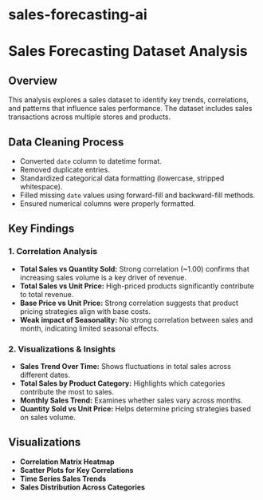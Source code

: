 # sales-forecasting-ai
# Sales Forecasting Dataset Analysis

## Overview
This analysis explores a sales dataset to identify key trends, correlations, and patterns that influence sales performance. The dataset includes sales transactions across multiple stores and products.

## Data Cleaning Process
- Converted `date` column to datetime format.
- Removed duplicate entries.
- Standardized categorical data formatting (lowercase, stripped whitespace).
- Filled missing `date` values using forward-fill and backward-fill methods.
- Ensured numerical columns were properly formatted.

## Key Findings

### **1. Correlation Analysis**
- **Total Sales vs Quantity Sold:** Strong correlation (~1.00) confirms that increasing sales volume is a key driver of revenue.
- **Total Sales vs Unit Price:** High-priced products significantly contribute to total revenue.
- **Base Price vs Unit Price:** Strong correlation suggests that product pricing strategies align with base costs.
- **Weak impact of Seasonality:** No strong correlation between sales and month, indicating limited seasonal effects.

### **2. Visualizations & Insights**
- **Sales Trend Over Time:** Shows fluctuations in total sales across different dates.
- **Total Sales by Product Category:** Highlights which categories contribute the most to sales.
- **Monthly Sales Trend:** Examines whether sales vary across months.
- **Quantity Sold vs Unit Price:** Helps determine pricing strategies based on sales volume.

## Visualizations
- **Correlation Matrix Heatmap**
- **Scatter Plots for Key Correlations**
- **Time Series Sales Trends**
- **Sales Distribution Across Categories**




 
